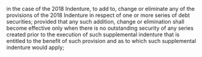in the case of the 2018 Indenture, to add to, change or eliminate any of the provisions of the 2018
Indenture in respect of one or more series of debt securities; provided that any such addition, change or
elimination shall become effective only when there is no outstanding security of any series created prior
to the execution of such supplemental indenture that is entitled to the benefit of such provision and as to
which such supplemental indenture would apply;